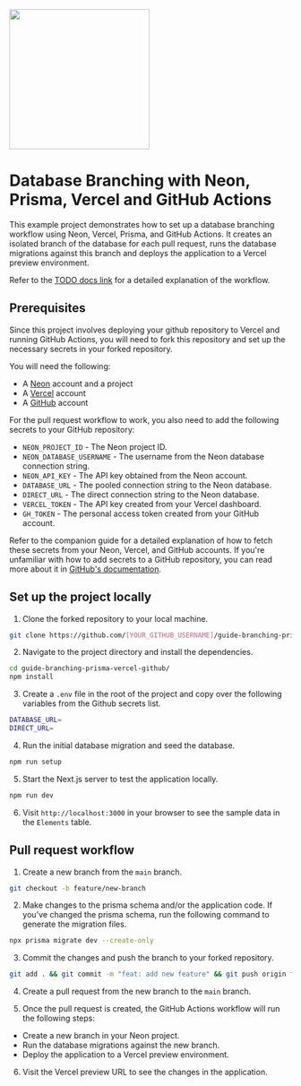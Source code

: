 <img width="250px" src="https://neon.tech/brand/neon-logo-dark-color.svg" />

# Database Branching with Neon, Prisma, Vercel and GitHub Actions

This example project demonstrates how to set up a database branching workflow using Neon, Vercel, Prisma, and GitHub Actions. It creates an isolated branch of the database for each pull request, runs the database migrations against this branch and deploys the application to a Vercel preview environment. 

Refer to the [TODO docs link](https://neon.tech/docs/) for a detailed explanation of the workflow.

## Prerequisites

Since this project involves deploying your github repository to Vercel and running GitHub Actions, you will need to fork this repository and set up the necessary secrets in your forked repository. 

You will need the following:
- A [Neon](https://neon.tech) account and a project
- A [Vercel](https://vercel.com) account
- A [GitHub](https://github.com) account

For the pull request workflow to work, you also need to add the following secrets to your GitHub repository:

- `NEON_PROJECT_ID` - The Neon project ID.
- `NEON_DATABASE_USERNAME` - The username from the Neon database connection string.
- `NEON_API_KEY` - The API key obtained from the Neon account.
- `DATABASE_URL` - The pooled connection string to the Neon database.
- `DIRECT_URL` - The direct connection string to the Neon database.
- `VERCEL_TOKEN` - The API key created from your Vercel dashboard.
- `GH_TOKEN` - The personal access token created from your GitHub account.

Refer to the companion guide for a detailed explanation of how to fetch these secrets from your Neon, Vercel, and GitHub accounts. If you're unfamiliar with how to add secrets to a GitHub repository, you can read more about it in [GitHub's documentation](https://docs.github.com/en/actions/security-guides/using-secrets-in-github-actions?tool=webui).

## Set up the project locally

1. Clone the forked repository to your local machine.
```bash
git clone https://github.com/[YOUR_GITHUB_USERNAME]/guide-branching-prisma-vercel-github/
```

2. Navigate to the project directory and install the dependencies.
```bash
cd guide-branching-prisma-vercel-github/
npm install
```

3. Create a `.env` file in the root of the project and copy over the following variables from the Github secrets list. 
```bash
DATABASE_URL=
DIRECT_URL=
```

4. Run the initial database migration and seed the database.
```bash
npm run setup
```

5. Start the Next.js server to test the application locally. 
```bash
npm run dev
```

6. Visit `http://localhost:3000` in your browser to see the sample data in the `Elements` table. 

## Pull request workflow

1. Create a new branch from the `main` branch.
```bash
git checkout -b feature/new-branch
```

2. Make changes to the prisma schema and/or the application code. If you've changed the prisma schema, run the following command to generate the migration files.
```bash
npx prisma migrate dev --create-only
```

3. Commit the changes and push the branch to your forked repository.
```bash
git add . && git commit -m "feat: add new feature" && git push origin feature/new-branch
```

4. Create a pull request from the new branch to the `main` branch.

5. Once the pull request is created, the GitHub Actions workflow will run the following steps:
- Create a new branch in your Neon project.
- Run the database migrations against the new branch.
- Deploy the application to a Vercel preview environment.

6. Visit the Vercel preview URL to see the changes in the application.
